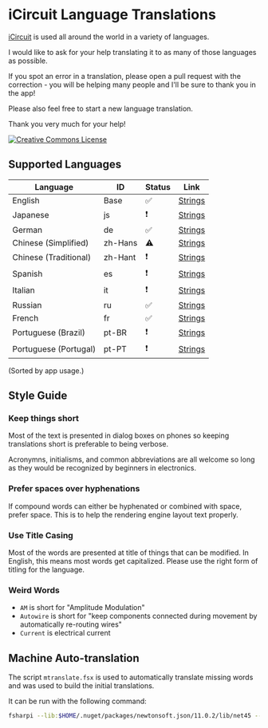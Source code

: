 # iCircuit Language Translations

[iCircuit](http://icircuitapp.com) is used all around the world in a variety
of languages.

I would like to ask for your help translating it to
as many of those languages as possible.

If you spot an error in a translation, please open a pull request with the correction - you will be helping many people and I'll be sure to thank you in the app!

Please also feel free to start a new language translation.

Thank you very much for your help!

<a rel="license" href="http://creativecommons.org/licenses/by/4.0/"><img alt="Creative Commons License" style="border-width:0" src="https://i.creativecommons.org/l/by/4.0/88x31.png" /></a>



## Supported Languages

| Language | ID | Status | Link |
|--|--|--|--|
|English|Base|✅|[Strings](Base.lproj/Localizable.strings)|
|Japanese|js|❗️|[Strings](ja.lproj/Localizable.strings)|
|German|de|✅|[Strings](de.lproj/Localizable.strings)|
|Chinese (Simplified)|zh-Hans|⚠️|[Strings](zh-Hans.lproj/Localizable.strings)|
|Chinese (Traditional)|zh-Hant|❗️|[Strings](zh-Hant.lproj/Localizable.strings)|
|Spanish|es|❗️|[Strings](es.lproj/Localizable.strings)|
|Italian|it|❗️|[Strings](it.lproj/Localizable.strings)|
|Russian|ru|✅|[Strings](ru.lproj/Localizable.strings)|
|French|fr|✅|[Strings](fr.lproj/Localizable.strings)|
|Portuguese (Brazil)|pt-BR|❗️|[Strings](pt-BR.lproj/Localizable.strings)|
|Portuguese (Portugal)|pt-PT|❗️|[Strings](pt-PT.lproj/Localizable.strings)|

(Sorted by app usage.)



## Style Guide

### Keep things short

Most of the text is presented in dialog boxes on phones so keeping
translations short is preferable to being verbose.

Acronymns, initialisms, and common abbreviations are all welcome so long
as they would be recognized by beginners in electronics.

### Prefer spaces over hyphenations

If compound words can either be hyphenated or combined with space,
prefer space. This is to help the rendering engine layout text properly.

### Use Title Casing

Most of the words are presented at title of things that can be modified.
In English, this means most words get capitalized. Please use the right
form of titling for the language.



### Weird Words

* `AM` is short for "Amplitude Modulation"
* `Autowire` is short for "keep components connected during movement by automatically re-routing wires"
* `Current` is electrical current



## Machine Auto-translation

The script `mtranslate.fsx` is used to automatically translate missing
words and was used to build the initial translations.

It can be run with the following command:

```bash
fsharpi --lib:$HOME/.nuget/packages/newtonsoft.json/11.0.2/lib/net45 --exec mtranslate.fsx
```
